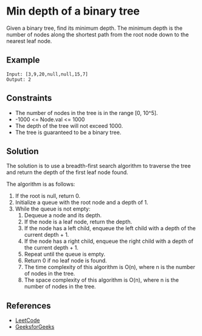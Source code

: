 # Min depth of a binary tree

Given a binary tree, find its minimum depth.
The minimum depth is the number of nodes along the shortest path from the root node down to the nearest leaf node.

## Example

```
Input: [3,9,20,null,null,15,7]
Output: 2
```

## Constraints

- The number of nodes in the tree is in the range [0, 10^5].
- -1000 <= Node.val <= 1000
- The depth of the tree will not exceed 1000.
- The tree is guaranteed to be a binary tree.

## Solution

The solution is to use a breadth-first search algorithm to traverse the tree and return the depth of the first leaf node found.

The algorithm is as follows:

1. If the root is null, return 0.
2. Initialize a queue with the root node and a depth of 1.
3. While the queue is not empty:
   1. Dequeue a node and its depth.
   2. If the node is a leaf node, return the depth.
   3. If the node has a left child, enqueue the left child with a depth of the current depth + 1.
   4. If the node has a right child, enqueue the right child with a depth of the current depth + 1.
   5. Repeat until the queue is empty.
   6. Return 0 if no leaf node is found.
   7. The time complexity of this algorithm is O(n), where n is the number of nodes in the tree.
   8. The space complexity of this algorithm is O(n), where n is the number of nodes in the tree.

## References

- [LeetCode](https://leetcode.com/problems/minimum-depth-of-binary-tree/)
- [GeeksforGeeks](https://www.geeksforgeeks.org/find-minimum-depth-of-a-binary-tree/)
